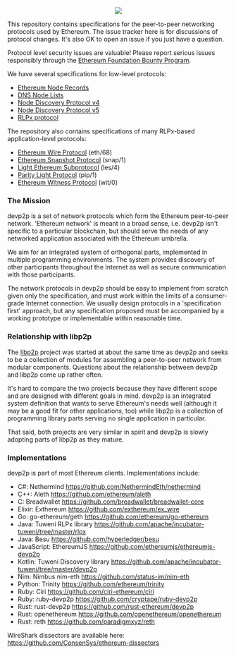 <p align="center"><img src="etherdog.png"></p>

This repository contains specifications for the peer-to-peer networking protocols used by
Ethereum. The issue tracker here is for discussions of protocol changes. It's also OK to
open an issue if you just have a question.

Protocol level security issues are valuable! Please report serious issues responsibly
through the [Ethereum Foundation Bounty Program].

We have several specifications for low-level protocols:

- [Ethereum Node Records]
- [DNS Node Lists]
- [Node Discovery Protocol v4]
- [Node Discovery Protocol v5]
- [RLPx protocol]

The repository also contains specifications of many RLPx-based application-level protocols:

- [Ethereum Wire Protocol] (eth/68)
- [Ethereum Snapshot Protocol] (snap/1)
- [Light Ethereum Subprotocol] (les/4)
- [Parity Light Protocol] (pip/1)
- [Ethereum Witness Protocol] (wit/0)

### The Mission

devp2p is a set of network protocols which form the Ethereum peer-to-peer network.
'Ethereum network' is meant in a broad sense, i.e. devp2p isn't specific to a particular
blockchain, but should serve the needs of any networked application associated with the
Ethereum umbrella.

We aim for an integrated system of orthogonal parts, implemented in multiple programming
environments. The system provides discovery of other participants throughout the Internet
as well as secure communication with those participants.

The network protocols in devp2p should be easy to implement from scratch given only the
specification, and must work within the limits of a consumer-grade Internet connection. We
usually design protocols in a 'specification first' approach, but any specification
proposed must be accompanied by a working prototype or implementable within reasonable
time.

### Relationship with libp2p

The [libp2p] project was started at about the same time as devp2p and seeks to be a
collection of modules for assembling a peer-to-peer network from modular components.
Questions about the relationship between devp2p and libp2p come up rather often.

It's hard to compare the two projects because they have different scope and are designed
with different goals in mind. devp2p is an integrated system definition that wants to
serve Ethereum's needs well (although it may be a good fit for other applications, too)
while libp2p is a collection of programming library parts serving no single application in
particular.

That said, both projects are very similar in spirit and devp2p is slowly adopting parts of
libp2p as they mature.

### Implementations

devp2p is part of most Ethereum clients. Implementations include:

- C#: Nethermind <https://github.com/NethermindEth/nethermind>
- C++: Aleth <https://github.com/ethereum/aleth>
- C: Breadwallet <https://github.com/breadwallet/breadwallet-core>
- Elixir: Exthereum <https://github.com/exthereum/ex_wire>
- Go: go-ethereum/geth <https://github.com/ethereum/go-ethereum>
- Java: Tuweni RLPx library <https://github.com/apache/incubator-tuweni/tree/master/rlpx>
- Java: Besu <https://github.com/hyperledger/besu>
- JavaScript: EthereumJS <https://github.com/ethereumjs/ethereumjs-devp2p>
- Kotlin: Tuweni Discovery library <https://github.com/apache/incubator-tuweni/tree/master/devp2p>
- Nim: Nimbus nim-eth <https://github.com/status-im/nim-eth>
- Python: Trinity <https://github.com/ethereum/trinity>
- Ruby: Ciri <https://github.com/ciri-ethereum/ciri>
- Ruby: ruby-devp2p <https://github.com/cryptape/ruby-devp2p>
- Rust: rust-devp2p <https://github.com/rust-ethereum/devp2p>
- Rust: openethereum <https://github.com/openethereum/openethereum>
- Rust: reth <https://github.com/paradigmxyz/reth>

WireShark dissectors are available here: <https://github.com/ConsenSys/ethereum-dissectors>

[Ethereum Foundation Bounty Program]: https://bounty.ethereum.org
[Ethereum Wire Protocol]: ./caps/eth.md
[Ethereum Snapshot Protocol]: ./caps/snap.md
[Light Ethereum Subprotocol]: ./caps/les.md
[Ethereum Witness Protocol]: ./caps/wit.md
[Ethereum Node Records]: ./enr.md
[DNS Node Lists]: ./dnsdisc.md
[Node Discovery Protocol v4]: ./discv4.md
[Node Discovery Protocol v5]: ./discv5/discv5.md
[Parity Light Protocol]: ./caps/pip.md
[RLPx protocol]: ./rlpx.md
[libp2p]: https://libp2p.io
